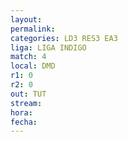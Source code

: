 ```yaml
---
layout: 
permalink: 
categories: LD3 RES3 EA3
liga: LIGA INDIGO
match: 4
local: DMD
r1: 0
r2: 0
out: TUT
stream: 
hora: 
fecha:
---
```


